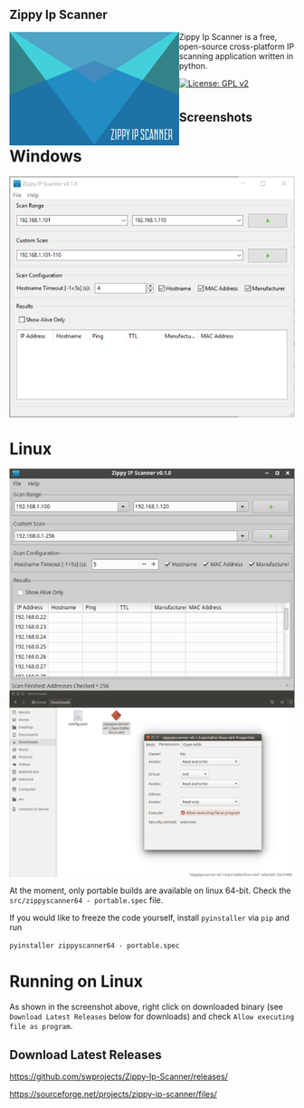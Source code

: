 ## Zippy Ip Scanner

<img align="left" src="src/splash.png?raw=true"/>

Zippy Ip Scanner is a free, open-source cross-platform IP scanning application written in python.

[![License: GPL v2](https://img.shields.io/badge/License-GPL%20v2-blue.svg)](https://www.gnu.org/licenses/old-licenses/gpl-2.0.en.html)


#

## Screenshots

# Windows

<img align="center" src="resources/images/screen1.png?raw=true"/>

# Linux

<img align="center" src="resources/images/screen2.png?raw=true"/>

<img align="center" src="resources/images/screen3.png?raw=true"/>

At the moment, only portable builds are available on linux 64-bit. Check the ```src/zippyscanner64 - portable.spec```
file.

If you would like to freeze the code yourself, install ```pyinstaller``` via ```pip``` and run

```pyinstaller zippyscanner64 - portable.spec```

# Running on Linux

As shown in the screenshot above, right click on downloaded binary (see ```Download Latest Releases``` below for downloads) and check ```Allow executing file as program```.


## Download Latest Releases

https://github.com/swprojects/Zippy-Ip-Scanner/releases/

https://sourceforge.net/projects/zippy-ip-scanner/files/